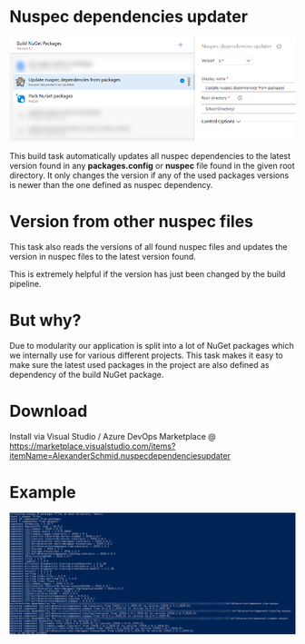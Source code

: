 # Nuspec dependencies updater
![Task Screenshot](./NuspecDependenciesUpdater.Extension/src/images/screen.png)

This build task automatically updates all nuspec dependencies to the latest version found in any **packages.config** or **nuspec** file found in the given root directory. It only changes the version if any of the used packages versions is newer than the one defined as nuspec dependency.

# Version from other nuspec files
This task also reads the versions of all found nuspec files and updates the version in nuspec files to the latest version found.

This is extremely helpful if the version has just been changed by the build pipeline.

# But why?
Due to modularity our application is split into a lot of NuGet packages which we internally use for various different projects. This task makes it easy to make sure the latest used packages in the project are also defined as dependency of the build NuGet package.

# Download
Install via Visual Studio / Azure DevOps Marketplace @ https://marketplace.visualstudio.com/items?itemName=AlexanderSchmid.nuspecdependenciesupdater

# Example
![Example](./NuspecDependenciesUpdater.Extension/src/images/example.png)